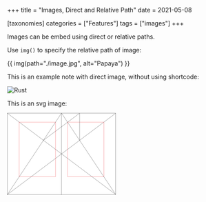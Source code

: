 +++
title = "Images, Direct and Relative Path"
date = 2021-05-08

[taxonomies]
categories = ["Features"]
tags = ["images"]
+++

Images can be embed using direct or relative paths.
<!-- more -->
Use `img()` to specify the relative path of image:

{{ img(path="./image.jpg", alt="Papaya") }}

This is an example note with direct image, without using shortcode:

![Rust](rust.png)

This is an svg image:

<svg class="canon" xmlns="http://www.w3.org/2000/svg" overflow="visible" viewBox="0 0 496 373" height="373" width="496"><g fill="none"><path stroke="#000" stroke-width=".75" d="M.599 372.348L495.263 1.206M.312.633l494.95 370.853M.312 372.633L247.643.92M248.502.92l246.76 370.566M330.828 123.869V1.134M330.396 1.134L165.104 124.515"></path><path stroke="#ED1C24" stroke-width=".75" d="M275.73 41.616h166.224v249.05H275.73zM54.478 41.616h166.225v249.052H54.478z"></path><path stroke="#000" stroke-width=".75" d="M.479.375h495v372h-495zM247.979.875v372"></path><ellipse cx="498.729" cy="177.625" rx=".75" ry="1.25"></ellipse><ellipse cx="247.229" cy="377.375" rx=".75" ry="1.25"></ellipse></g></svg>

<style>
.canon { background: white; width: 50%; height: auto; }
</style>
